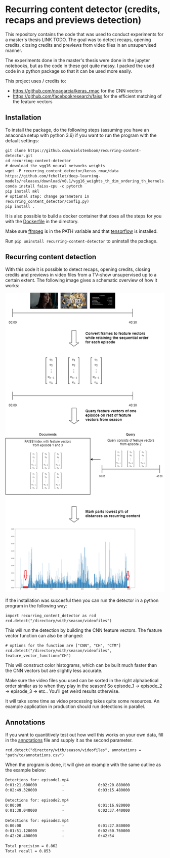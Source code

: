# Recurring content detector (credits, recaps and previews detection)

This repository contains the code that was used to conduct experiments for a master's thesis LINK TODO. The goal was to detect recaps, opening credits, closing credits and previews from video files in an unsupervised manner.

The experiments done in the master's thesis were done in the jupyter notebooks, but as the code in these got quite messy. I packed the used code in a python package so that it can be used more easily.

This project uses / credits to:
- https://github.com/noagarcia/keras_rmac for the CNN vectors 
- https://github.com/facebookresearch/faiss for the efficient matching of the feature vectors 

## Installation

To install the package, do the following steps (assuming you have an anaconda setup with python 3.6) if you want to run the program with the default settings:

```
git clone https://github.com/nielstenboom/recurring-content-detector.git
cd recurring-content-detector
# download the vgg16 neural networks weights
wget -P recurring_content_detector/keras_rmac/data https://github.com/fchollet/deep-learning-models/releases/download/v0.1/vgg16_weights_th_dim_ordering_th_kernels.h5
conda install faiss-cpu -c pytorch
pip install mkl
# optional step: change parameters in recurring_content_detector/config.py)
pip install .
```

It is also possible to build a docker container that does all the steps for you with the [Dockerfile](Dockerfile) in the directory.

Make sure [ffmpeg](https://ffmpeg.org/) is in the PATH variable and that [tensorflow](https://www.tensorflow.org/install/pip) is installed.

Run `pip uninstall recurring-content-detector` to uninstall the package.

## Recurring content detection

With this code it is possible to detect recaps, opening credits, closing credits and previews in video files from a TV-show unsupervised up to a certain extent. The following image gives a schematic overview of how it works: 

<p align="center">
<img src="images/thesisdiagram.png?raw=true">
</p>

If the installation was succesful then you can run the detector in a python program in the following way:

```
import recurring_content_detector as rcd
rcd.detect("/directory/with/season/videofiles")
```
This will run the detection by building the CNN feature vectors. The feature vector function can also be changed:
```
# options for the function are ["CNN", "CH", "CTM"]
rcd.detect("/directory/with/season/videofiles", feature_vector_function="CH")
```
This will construct color histograms, which can be built much faster than the CNN vectors but are slightly less accurate.

Make sure the video files you used can be sorted in the right alphabetical order similar as to when they play in the season! So episode_1 -> episode_2 -> episode_3 -> etc.. You'll get weird results otherwise.

It will take some time as video processing takes quite some resources. An example application in production should run detections in parallel.


## Annotations

If you want to quantitively test out how well this works on your own data, fill in the [annotations](annotations_example.csv) file and supply it as the second parameter.
```
rcd.detect("directory/with/season/videofiles", annotations = "path/to/annotations.csv")
```

When the program is done, it will give an example with the same outline as the example below:

 ```
Detections for: episode1.mp4
0:01:21.600000           -               0:02:20.880000
0:02:49.320000           -               0:03:15.480000

Detections for: episode2.mp4
0:00:00                  -               0:01:16.920000
0:01:38.040000           -               0:02:37.440000

Detections for: episode3.mp4
0:00:00                  -               0:01:27.840000
0:01:51.120000           -               0:02:50.760000
0:42:26.400000           -               0:42:54

Total precision = 0.862
Total recall = 0.853
 ```